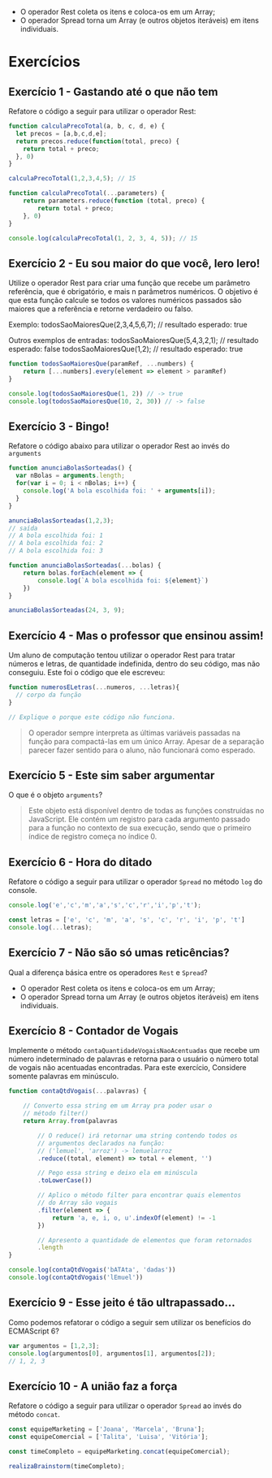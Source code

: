 * O operador Rest coleta os itens e coloca-os em um Array;
* O operador Spread torna um Array (e outros objetos iteráveis) em itens individuais.

# Exercícios

## Exercício 1 - Gastando até o que não tem
Refatore o código a seguir para utilizar o operador Rest:

``` javascript
function calculaPrecoTotal(a, b, c, d, e) {
  let precos = [a,b,c,d,e];
  return precos.reduce(function(total, preco) {
    return total + preco;
  }, 0)
}

calculaPrecoTotal(1,2,3,4,5); // 15
```
```javascript
function calculaPrecoTotal(...parameters) {
    return parameters.reduce(function (total, preco) {
        return total + preco;
    }, 0)
}

console.log(calculaPrecoTotal(1, 2, 3, 4, 5)); // 15
```

## Exercício 2 - Eu sou maior do que você, lero lero!
Utilize o operador Rest para criar uma função que recebe um parâmetro referência, que é obrigatório, e mais n parâmetros numéricos. O objetivo é que esta função calcule se todos os valores numéricos passados são maiores que a referência e retorne verdadeiro ou falso.

Exemplo:
todosSaoMaioresQue(2,3,4,5,6,7); // resultado esperado: true

Outros exemplos de entradas:
todosSaoMaioresQue(5,4,3,2,1); // resultado esperado: false
todosSaoMaioresQue(1,2); // resultado esperado: true
```javascript
function todosSaoMaioresQue(paramRef, ...numbers) {
    return [...numbers].every(element => element > paramRef)
}

console.log(todosSaoMaioresQue(1, 2)) // -> true
console.log(todosSaoMaioresQue(10, 2, 30)) // -> false
```

## Exercício 3 - Bingo!
Refatore o código abaixo para utilizar o operador Rest ao invés do `arguments`

``` javascript
function anunciaBolasSorteadas() {
  var nBolas = arguments.length;
  for(var i = 0; i < nBolas; i++) {
    console.log('A bola escolhida foi: ' + arguments[i]);
  }
}

anunciaBolasSorteadas(1,2,3);
// saída
// A bola escolhida foi: 1
// A bola escolhida foi: 2
// A bola escolhida foi: 3
```
```javascript
function anunciaBolasSorteadas(...bolas) {
    return bolas.forEach(element => {
        console.log(`A bola escolhida foi: ${element}`)
    })
}

anunciaBolasSorteadas(24, 3, 9);
```

## Exercício 4 - Mas o professor que ensinou assim!
Um aluno de computação tentou utilizar o operador Rest para tratar números e letras, de quantidade indefinida, dentro do seu código, mas não conseguiu. Este foi o código que ele escreveu:

``` javascript
function numerosELetras(...numeros, ...letras){
  // corpo da função
}

// Explique o porque este código não funciona.
```

> O operador sempre interpreta as últimas variáveis passadas na função para compactá-las em um único Array. Apesar de a separação parecer fazer sentido para o aluno, não funcionará como esperado. 

## Exercício 5 - Este sim saber argumentar
O que é o objeto `arguments`?

> Este objeto está disponível dentro de todas as funções construídas no JavaScript. Ele contém um registro para cada argumento passado para a função no contexto de sua execução, sendo que o primeiro índice de registro começa no índice 0.

## Exercício 6 - Hora do ditado
Refatore o código a seguir para utilizar o operador `Spread` no método `log` do console.

``` javascript
console.log('e','c','m','a','s','c','r','i','p','t');
```
```javascript
const letras = ['e', 'c', 'm', 'a', 's', 'c', 'r', 'i', 'p', 't']
console.log(...letras);
```

## Exercício 7 - Não são só umas reticências?
Qual a diferença básica entre os operadores `Rest` e `Spread`?

* O operador Rest coleta os itens e coloca-os em um Array;
* O operador Spread torna um Array (e outros objetos iteráveis) em itens individuais.


## Exercício 8 - Contador de Vogais
Implemente o método `contaQuantidadeVogaisNaoAcentuadas` que recebe um número indeterminado de palavras e retorna para o usuário o número total de vogais não acentuadas encontradas. Para este exercício, Considere somente palavras em minúsculo.
```javascript
function contaQtdVogais(...palavras) {

    // Converto essa string em um Array pra poder usar o 
    // método filter()
    return Array.from(palavras

        // O reduce() irá retornar uma string contendo todos os
        // argumentos declarados na função:
        // ('lemuel', 'arroz') -> lemuelarroz
        .reduce((total, element) => total + element, '')

        // Pego essa string e deixo ela em minúscula
        .toLowerCase())

        // Aplico o método filter para encontrar quais elementos
        // do Array são vogais
        .filter(element => {
            return 'a, e, i, o, u'.indexOf(element) != -1
        })

        // Apresento a quantidade de elementos que foram retornados
        .length
}

console.log(contaQtdVogais('bATAta', 'dadas'))
console.log(contaQtdVogais('lEmuel'))
```


## Exercício 9 - Esse jeito é tão ultrapassado...
Como podemos refatorar o código a seguir sem utilizar os benefícios do ECMAScript 6?

``` javascript
var argumentos = [1,2,3];
console.log(argumentos[0], argumentos[1], argumentos[2]);
// 1, 2, 3
```

## Exercício 10 - A união faz a força
Refatore o código a seguir para utilizar o operador `Spread` ao invés do método `concat`.

``` javascript
const equipeMarketing = ['Joana', 'Marcela', 'Bruna'];
const equipeComercial = ['Talita', 'Luisa', 'Vitória'];

const timeCompleto = equipeMarketing.concat(equipeComercial);

realizaBrainstorm(timeCompleto);
```
